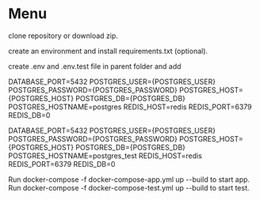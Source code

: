 # Menu

clone repository or download zip.

create an environment and install requirements.txt (optional).

create .env and .env.test file in parent folder and add

DATABASE_PORT=5432 POSTGRES_USER={POSTGRES_USER} POSTGRES_PASSWORD={POSTGRES_PASSWORD} POSTGRES_HOST={POSTGRES_HOST} POSTGRES_DB={POSTGRES_DB} POSTGRES_HOSTNAME=postgres REDIS_HOST=redis REDIS_PORT=6379 REDIS_DB=0

DATABASE_PORT=5432 POSTGRES_USER={POSTGRES_USER} POSTGRES_PASSWORD={POSTGRES_PASSWORD} POSTGRES_HOST={POSTGRES_HOST} POSTGRES_DB={POSTGRES_DB} POSTGRES_HOSTNAME=postgres_test REDIS_HOST=redis REDIS_PORT=6379 REDIS_DB=0

Run docker-compose -f docker-compose-app.yml up --build to start app.
Run docker-compose -f docker-compose-test.yml up --build to start test.
